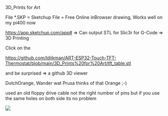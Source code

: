 3D_Prints for Art

File *.SKP = Sketchup File = Free Online inBrowser drawing, Works well on my pi400 now

https://app.sketchup.com/app#   => Can output STL for Slic3r for G-Code => 3D Printing

Click on the

https://github.com/ldijkman/ART-ESP32-Touch-TFT-Thermostat/blob/main/3D_Prints%20for%20Art/tft_table.stl

and be surprised => a github 3D viewer


DutchOrange, Wander wat Prusa thinks of that Orange ;-)

used an old floppy drive cable not the right number of pins 
but if you use the same holes on both side its no problem

<img src="https://github.com/ldijkman/ART-ESP32-Touch-TFT-Thermostat/blob/main/3D_Prints%20for%20Art/tft_table.jpg">


